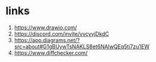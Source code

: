 # links
1. https://www.drawio.com/
2. https://discord.com/invite/vvcyvjDkdC
3. https://app.diagrams.net/?src=about#G1gBUywTsNAKLS8et6NAIwQEq5ti7zu1EW
4. https://www.diffchecker.com/